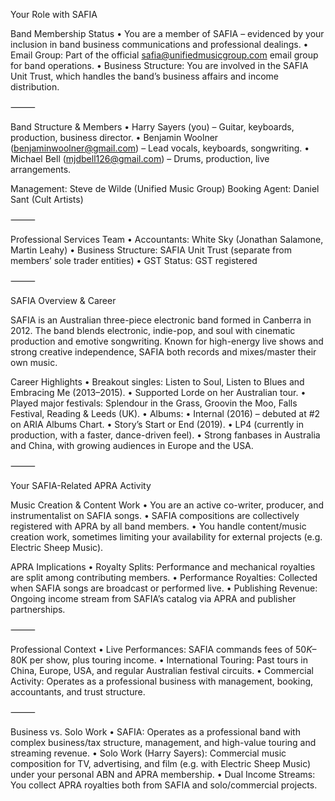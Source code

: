 Your Role with SAFIA

Band Membership Status
	•	You are a member of SAFIA – evidenced by your inclusion in band business communications and professional dealings.
	•	Email Group: Part of the official safia@unifiedmusicgroup.com email group for band operations.
	•	Business Structure: You are involved in the SAFIA Unit Trust, which handles the band’s business affairs and income distribution.

⸻

Band Structure & Members
	•	Harry Sayers (you) – Guitar, keyboards, production, business director.
	•	Benjamin Woolner (benjaminwoolner@gmail.com) – Lead vocals, keyboards, songwriting.
	•	Michael Bell (mjdbell126@gmail.com) – Drums, production, live arrangements.

Management: Steve de Wilde (Unified Music Group)
Booking Agent: Daniel Sant (Cult Artists)

⸻

Professional Services Team
	•	Accountants: White Sky (Jonathan Salamone, Martin Leahy)
	•	Business Structure: SAFIA Unit Trust (separate from members’ sole trader entities)
	•	GST Status: GST registered

⸻

SAFIA Overview & Career

SAFIA is an Australian three-piece electronic band formed in Canberra in 2012. The band blends electronic, indie-pop, and soul with cinematic production and emotive songwriting. Known for high-energy live shows and strong creative independence, SAFIA both records and mixes/master their own music.

Career Highlights
	•	Breakout singles: Listen to Soul, Listen to Blues and Embracing Me (2013–2015).
	•	Supported Lorde on her Australian tour.
	•	Played major festivals: Splendour in the Grass, Groovin the Moo, Falls Festival, Reading & Leeds (UK).
	•	Albums:
	•	Internal (2016) – debuted at #2 on ARIA Albums Chart.
	•	Story’s Start or End (2019).
	•	LP4 (currently in production, with a faster, dance-driven feel).
	•	Strong fanbases in Australia and China, with growing audiences in Europe and the USA.

⸻

Your SAFIA-Related APRA Activity

Music Creation & Content Work
	•	You are an active co-writer, producer, and instrumentalist on SAFIA songs.
	•	SAFIA compositions are collectively registered with APRA by all band members.
	•	You handle content/music creation work, sometimes limiting your availability for external projects (e.g. Electric Sheep Music).

APRA Implications
	•	Royalty Splits: Performance and mechanical royalties are split among contributing members.
	•	Performance Royalties: Collected when SAFIA songs are broadcast or performed live.
	•	Publishing Revenue: Ongoing income stream from SAFIA’s catalog via APRA and publisher partnerships.

⸻

Professional Context
	•	Live Performances: SAFIA commands fees of $50K–$80K per show, plus touring income.
	•	International Touring: Past tours in China, Europe, USA, and regular Australian festival circuits.
	•	Commercial Activity: Operates as a professional business with management, booking, accountants, and trust structure.

⸻

Business vs. Solo Work
	•	SAFIA: Operates as a professional band with complex business/tax structure, management, and high-value touring and streaming revenue.
	•	Solo Work (Harry Sayers): Commercial music composition for TV, advertising, and film (e.g. with Electric Sheep Music) under your personal ABN and APRA membership.
	•	Dual Income Streams: You collect APRA royalties both from SAFIA and solo/commercial projects.
